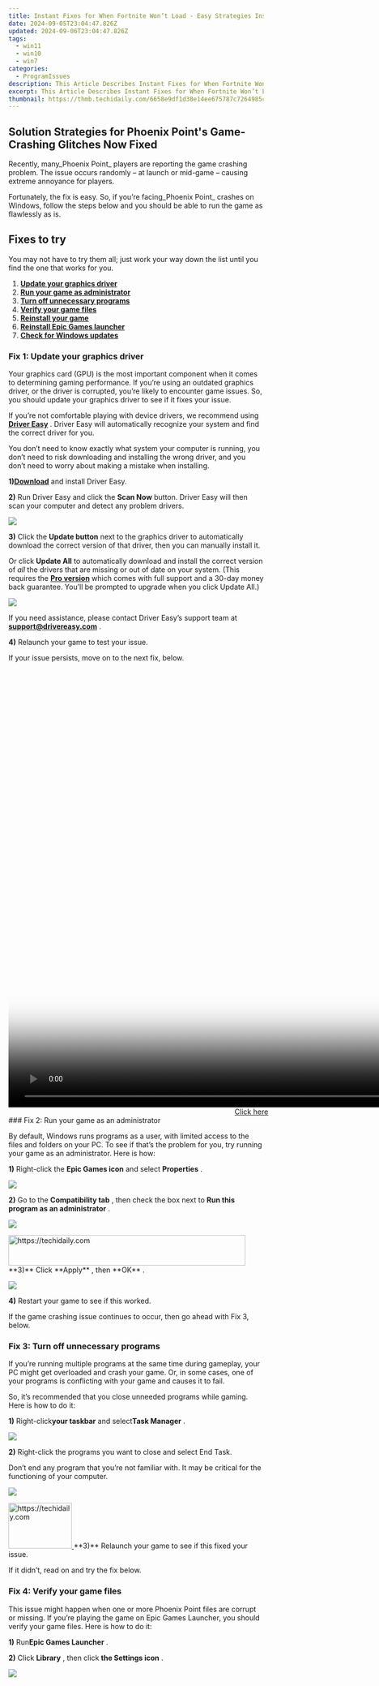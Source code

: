 ```yaml
---
title: Instant Fixes for When Fortnite Won’t Load - Easy Strategies Inside!
date: 2024-09-05T23:04:47.826Z
updated: 2024-09-06T23:04:47.826Z
tags:
  - win11
  - win10
  - win7
categories:
  - ProgramIssues
description: This Article Describes Instant Fixes for When Fortnite Won’t Load - Easy Strategies Inside!
excerpt: This Article Describes Instant Fixes for When Fortnite Won’t Load - Easy Strategies Inside!
thumbnail: https://thmb.techidaily.com/6658e9df1d38e14ee675787c7264985ccf523b4b4cb415efb9479f5287d0efcf.jpg
---
```


## Solution Strategies for Phoenix Point's Game-Crashing Glitches Now Fixed

Recently, many_Phoenix Point_ players are reporting the game crashing problem. The issue occurs randomly – at launch or mid-game – causing extreme annoyance for players.

 Fortunately, the fix is easy. So, if you’re facing_Phoenix Point_ crashes on Windows, follow the steps below and you should be able to run the game as flawlessly as is.

## Fixes to try

 You may not have to try them all; just work your way down the list until you find the one that works for you.

1. **[Update your graphics driver](https://tools.techidaily.com/drivereasy/download/)**
2. **[Run your game as administrator](https://tools.techidaily.com/drivereasy/download/)**
3. **[Turn off unnecessary programs](https://tools.techidaily.com/drivereasy/download/)**
4. **[Verify your game files](https://tools.techidaily.com/drivereasy/download/)**
5. **[Reinstall your game](https://tools.techidaily.com/drivereasy/download/)**
6. **[Reinstall Epic Games launcher](https://tools.techidaily.com/drivereasy/download/)**
7. [**Check for Windows updates**](https://tools.techidaily.com/drivereasy/download/)

### Fix 1: Update your graphics driver

 Your graphics card (GPU) is the most important component when it comes to determining gaming performance. If you’re using an outdated graphics driver, or the driver is corrupted, you’re likely to encounter game issues. So, you should update your graphics driver to see if it fixes your issue.

 If you’re not comfortable playing with device drivers, we recommend using **[Driver Easy](https://tools.techidaily.com/drivereasy/download/)**  . Driver Easy will automatically recognize your system and find the correct driver for you.

 You don’t need to know exactly what system your computer is running, you don’t need to risk downloading and installing the wrong driver, and you don’t need to worry about making a mistake when installing.

 **1)[Download](https://tools.techidaily.com/drivereasy/download/)**  and install Driver Easy.

**2)** Run Driver Easy and click the **Scan Now** button. Driver Easy will then scan your computer and detect any problem drivers.

![](https://images.drivereasy.com/wp-content/uploads/2019/12/2019-12-25_10-40-42.jpg)

**3)** Click the **Update button** next to the graphics driver to automatically download the correct version of that driver, then you can manually install it.

 Or click **Update All** to automatically download and install the correct version of _all_ the drivers that are missing or out of date on your system. (This requires the **[Pro version](https://tools.techidaily.com/drivereasy/download/)**  which comes with full support and a 30-day money back guarantee. You’ll be prompted to upgrade when you click Update All.)

![](https://images.drivereasy.com/wp-content/uploads/2019/12/2019-12-25_10-40-47.jpg)

 If you need assistance, please contact Driver Easy’s support team at [**support@drivereasy.com**](https://tools.techidaily.com/drivereasy/download/) .

**4)** Relaunch your game to test your issue.

If your issue persists, move on to the next fix, below.

<!-- affiliate ads begin -->
<span id="701707">
					<video width="1536" height="864" style="cursor:pointer"
           poster="//a.impactradius-go.com/display-clicktoplayimage/701707.png"
           onclick="if(!this.playClicked){this.play();this.setAttribute('controls',true);this.playClicked=true;}">
	   <source src="//a.impactradius-go.com/display-ad/7443-701707">
	   <img src="//a.impactradius-go.com/display-clicktoplayimage/701707.png" style="border: none; height: 100%; width: 100%; object-fit: contain">
	</video>
	<div style="width:960px;text-align:center"><a href="javascript:window.open(decodeURIComponent('https%3A%2F%2Fappsumo.8odi.net%2Fc%2F5597632%2F701707%2F7443'), '_blank');void(0);">Click here</a></div>
</span>
<img height="0" width="0" src="https://imp.pxf.io/i/5597632/701707/7443" style="position:absolute;visibility:hidden;" border="0" />
<!-- affiliate ads end -->
### Fix 2: Run your game as an administrator

 By default, Windows runs programs as a user, with limited access to the files and folders on your PC. To see if that’s the problem for you, try running your game as an administrator. Here is how:

**1)** Right-click the **Epic Games icon** and select **Properties** .

![](https://images.drivereasy.com/wp-content/uploads/2019/12/2019-12-25_10-50-02.jpg)

**2)**  Go to the **Compatibility tab** , then check the box next to **Run this program as an administrator** .

![](https://images.drivereasy.com/wp-content/uploads/2019/12/2019-12-25_10-50-12.jpg)

<!-- affiliate ads begin -->
<a href="https://bluettius.sjv.io/c/5597632/2139114/17108" target="_top" id="2139114">
  <img src="//a.impactradius-go.com/display-ad/17108-2139114" border="0" alt="https://techidaily.com" width="468" height="60"/>
</a>
<img height="0" width="0" src="https://bluettius.sjv.io/i/5597632/2139114/17108" style="position:absolute;visibility:hidden;" border="0" />
<!-- affiliate ads end -->
**3)**  Click **Apply** , then **OK** .

![](https://images.drivereasy.com/wp-content/uploads/2019/12/2019-12-25_10-50-23.jpg)

**4)** Restart your game to see if this worked.

 If the game crashing issue continues to occur, then go ahead with Fix 3, below.

### Fix 3: Turn off unnecessary programs

 If you’re running multiple programs at the same time during gameplay, your PC might get overloaded and crash your game. Or, in some cases, one of your programs is conflicting with your game and causes it to fail.

 So, it’s recommended that you close unneeded programs while gaming. Here is how to do it:

**1)** Right-click**your taskbar** and select**Task Manager** .

![](https://images.drivereasy.com/wp-content/uploads/2019/12/2019-12-25_11-02-46-1024x251.jpg)

**2)** Right-click the programs you want to close and select End Task.

 Don’t end any program that you’re not familiar with. It may be critical for the functioning of your computer.

![](https://images.drivereasy.com/wp-content/uploads/2019/12/2019-12-25_11-04-08.jpg)

<!-- affiliate ads begin -->
<a href="https://aligracehair.sjv.io/c/5597632/2115927/19272" target="_top" id="2115927">
  <img src="//a.impactradius-go.com/display-ad/19272-2115927" border="0" alt="https://techidaily.com" width="125" height="90"/>
</a>
<img height="0" width="0" src="https://aligracehair.sjv.io/i/5597632/2115927/19272" style="position:absolute;visibility:hidden;" border="0" />
<!-- affiliate ads end -->
**3)** Relaunch your game to see if this fixed your issue.

If it didn’t, read on and try the fix below.

### Fix 4: Verify your game files

 This issue might happen when one or more Phoenix Point files are corrupt or missing. If you’re playing the game on Epic Games Launcher, you should verify your game files. Here is how to do it:

**1)** Run**Epic Games Launcher** .

**2)**  Click **Library** , then click **the Settings icon** .

![](https://images.drivereasy.com/wp-content/uploads/2019/12/2019-12-25_10-57-56.jpg)

<!-- affiliate ads begin -->
<span id="1495277">
					<video width="1536" height="864" style="cursor:pointer"
           poster="//a.impactradius-go.com/display-clicktoplayimage/1495277.png"
           onclick="if(!this.playClicked){this.play();this.setAttribute('controls',true);this.playClicked=true;}">
	   <source src="//a.impactradius-go.com/display-ad/17189-1495277">
	   <img src="//a.impactradius-go.com/display-clicktoplayimage/1495277.png" style="border: none; height: 100%; width: 100%; object-fit: contain">
	</video>
	<div style="width:960px;text-align:center"><a href="javascript:window.open(decodeURIComponent('https%3A%2F%2Ffunwhole.sjv.io%2Fc%2F5597632%2F1495277%2F17189'), '_blank');void(0);">Click here</a></div>
</span>
<img height="0" width="0" src="https://imp.pxf.io/i/5597632/1495277/17189" style="position:absolute;visibility:hidden;" border="0" />
<!-- affiliate ads end -->
**3)**  Click **Verify** .

![](https://images.drivereasy.com/wp-content/uploads/2019/12/2019-12-25_11-00-39.jpg)

<!-- affiliate ads begin -->
<a href="https://aligracehair.sjv.io/c/5597632/2115926/19272" target="_top" id="2115926">
  <img src="//a.impactradius-go.com/display-ad/19272-2115926" border="0" alt="https://techidaily.com" width="120" height="90"/>
</a>
<img height="0" width="0" src="https://aligracehair.sjv.io/i/5597632/2115926/19272" style="position:absolute;visibility:hidden;" border="0" />
<!-- affiliate ads end -->
**4)** Restart your game.

 If your game still won’t work properly, then try the next solution.

<!-- affiliate ads begin -->
<a href="https://appsumo.8odi.net/c/5597632/2123740/7443" target="_top" id="2123740">
  <img src="//a.impactradius-go.com/display-ad/7443-2123740" border="0" alt="https://techidaily.com" width="728" height="90"/>
</a>
<img height="0" width="0" src="https://appsumo.8odi.net/i/5597632/2123740/7443" style="position:absolute;visibility:hidden;" border="0" />
<!-- affiliate ads end -->
### Fix 5: Reinstall your game

 This problem might occur when the game is not properly installed on your PC. If that’s the core issue, reinstalling the game should fix it. Follow the instructions below:

* **[For Epics Games users](https://tools.techidaily.com/drivereasy/download/)**
* **[For Microsoft Store users](https://tools.techidaily.com/drivereasy/download/)**

#### For Epic Games users

**1)**  Run **Epic Games Launcher** .

**2)**  Click **Library** and then click the **Settings**  button.

![](https://images.drivereasy.com/wp-content/uploads/2019/12/2019-12-25_10-57-56-1.jpg)

<!-- affiliate ads begin -->
<a href="https://aligracehair.sjv.io/c/5597632/2135353/19272" target="_top" id="2135353">
  <img src="//a.impactradius-go.com/display-ad/19272-2135353" border="0" alt="https://techidaily.com" width="180" height="90"/>
</a>
<img height="0" width="0" src="https://aligracehair.sjv.io/i/5597632/2135353/19272" style="position:absolute;visibility:hidden;" border="0" />
<!-- affiliate ads end -->
**3)**  Click **Uninstall.**

![](https://images.drivereasy.com/wp-content/uploads/2019/12/2019-12-25_11-22-09.jpg)

**4)**  Relaunch the **Epic Games Launcher**  to download and install _Phoenix Point_ .

 If your game is still unplayable, move on to **[Fix 6](https://tools.techidaily.com/drivereasy/download/)**  , below.

#### For Microsoft Store users

**1)** On your keyboard, press the **Windows logo key** and find**phoenix point** .

![](https://images.drivereasy.com/wp-content/uploads/2019/12/2019-12-25_12-01-10.jpg)

**2)**  Right-click **Phoenix Point**  and click **More > App settings** .

![](https://images.drivereasy.com/wp-content/uploads/2019/12/2019-12-25_11-56-02-1.jpg)

<!-- affiliate ads begin -->
<a href="https://bluettius.sjv.io/c/5597632/2139122/17108" target="_top" id="2139122">
  <img src="//a.impactradius-go.com/display-ad/17108-2139122" border="0" alt="https://techidaily.com" width="468" height="60"/>
</a>
<img height="0" width="0" src="https://bluettius.sjv.io/i/5597632/2139122/17108" style="position:absolute;visibility:hidden;" border="0" />
<!-- affiliate ads end -->
**3)** Click **Reset** .

![](https://images.drivereasy.com/wp-content/uploads/2019/12/2019-12-25_12-03-14.jpg)

<!-- affiliate ads begin -->
<a href="https://aligracehair.sjv.io/c/5597632/2135367/19272" target="_top" id="2135367">
  <img src="//a.impactradius-go.com/display-ad/19272-2135367" border="0" alt="https://techidaily.com" width="180" height="90"/>
</a>
<img height="0" width="0" src="https://aligracehair.sjv.io/i/5597632/2135367/19272" style="position:absolute;visibility:hidden;" border="0" />
<!-- affiliate ads end -->
**4)** Click **Reset** .

![](https://images.drivereasy.com/wp-content/uploads/2019/11/2019-11-05_12-29-11.jpg)

<!-- affiliate ads begin -->
<a href="https://appsumo.8odi.net/c/5597632/2118305/7443" target="_top" id="2118305">
  <img src="//a.impactradius-go.com/display-ad/7443-2118305" border="0" alt="https://techidaily.com" width="728" height="90"/>
</a>
<img height="0" width="0" src="https://appsumo.8odi.net/i/5597632/2118305/7443" style="position:absolute;visibility:hidden;" border="0" />
<!-- affiliate ads end -->
**5)** Relaunch _Phoenix Point_ after the process is complete.

If your problem continues to occur, then move on and try the next fix.

<!-- affiliate ads begin -->
<a href="https://appsumo.8odi.net/c/5597632/2118321/7443" target="_top" id="2118321">
  <img src="//a.impactradius-go.com/display-ad/7443-2118321" border="0" alt="https://techidaily.com" width="600" height="90"/>
</a>
<img height="0" width="0" src="https://appsumo.8odi.net/i/5597632/2118321/7443" style="position:absolute;visibility:hidden;" border="0" />
<!-- affiliate ads end -->
### Fix 6: Reinstall your game launcher

 If you’re playing on Epic Games and none of the fixes above worked for you, try reinstalling your game launcher. Here is how to do it:

 You’ll lose all your installed games after reinstalling the Epic Games Launcher.

**1)** On your keyboard, press the **Windows logo key**  and type **control** . Then select **Control Panel** .

![](https://images.drivereasy.com/wp-content/uploads/2019/12/2019-12-25_11-27-09.jpg)

**2)** Under **View by** , select **Category** .

![](https://images.drivereasy.com/wp-content/uploads/2019/12/2019-12-25_11-27-19.jpg)

<!-- affiliate ads begin -->
<a href="https://aligracehair.sjv.io/c/5597632/2115939/19272" target="_top" id="2115939">
  <img src="//a.impactradius-go.com/display-ad/19272-2115939" border="0" alt="https://techidaily.com" width="120" height="90"/>
</a>
<img height="0" width="0" src="https://aligracehair.sjv.io/i/5597632/2115939/19272" style="position:absolute;visibility:hidden;" border="0" />
<!-- affiliate ads end -->
**3)** Click **Uninstall a program** .

![](https://images.drivereasy.com/wp-content/uploads/2019/12/2019-12-25_11-27-30.jpg)

<!-- affiliate ads begin -->
<a href="https://appsumo.8odi.net/c/5597632/2123739/7443" target="_top" id="2123739">
  <img src="//a.impactradius-go.com/display-ad/7443-2123739" border="0" alt="https://techidaily.com" width="728" height="90"/>
</a>
<img height="0" width="0" src="https://appsumo.8odi.net/i/5597632/2123739/7443" style="position:absolute;visibility:hidden;" border="0" />
<!-- affiliate ads end -->
**4)** Right-click the Epics Games, then click **Uninstall/Change** .

 If you’re prompted for permission, select **Continue** .

![](https://images.drivereasy.com/wp-content/uploads/2019/12/2019-12-25_11-27-38.jpg)

**5)** [**Download**](https://www.epicgames.com/unrealtournament/download) and install the Epic Games Launcher. Then, reinstall _Phoenix Point_ .

 If this fix didn’t help, don’t fret! There is still one more fix to try.

### Fix 7: Check for Windows updates

 Although it’s unlikely that this problem is caused by outdated Windows components, you should still rule out the possibility. Try installing all the new Windows updates to see if this works for you. Here is how to do it:

**1)**  On your keyboard, press the **Windows logo**  key. Then, type **windows update** and select **Windows Update settings** .

![](https://images.drivereasy.com/wp-content/uploads/2019/12/2019-12-25_11-29-22.jpg)

<!-- affiliate ads begin -->
<a href="https://unicoeye.pxf.io/c/5597632/2134239/18498" target="_top" id="2134239">
  <img src="//a.impactradius-go.com/display-ad/18498-2134239" border="0" alt="https://techidaily.com" width="721" height="90"/>
</a>
<img height="0" width="0" src="https://unicoeye.pxf.io/i/5597632/2134239/18498" style="position:absolute;visibility:hidden;" border="0" />
<!-- affiliate ads end -->
**2)**  Click **Check for updates,**  and then wait for Windows to download and install the updates automatically.

![](https://images.drivereasy.com/wp-content/uploads/2019/12/2019-12-25_11-29-34.jpg)

**3)**  Restart your computer and your game.

 Hopefully, this article helped. Please leave a comment below if you have any questions or suggestions, or if you managed to fix this issue in some other way. I would love your thoughts!

* [crash](https://tools.techidaily.com/drivereasy/download/)
* [Epic Games Launcher](https://tools.techidaily.com/drivereasy/download/)
* [games](https://tools.techidaily.com/drivereasy/download/)
* [Windows 10](https://tools.techidaily.com/drivereasy/download/)
* [Windows 7](https://tools.techidaily.com/drivereasy/download/)
* [Windows 8](https://tools.techidaily.com/drivereasy/download/)

<ins class="adsbygoogle"
     style="display:block"
     data-ad-format="autorelaxed"
     data-ad-client="ca-pub-7571918770474297"
     data-ad-slot="1223367746"></ins>



<ins class="adsbygoogle"
     style="display:block"
     data-ad-client="ca-pub-7571918770474297"
     data-ad-slot="8358498916"
     data-ad-format="auto"
     data-full-width-responsive="true"></ins>

<span class="atpl-alsoreadstyle">Also read:</span>
<div><ul>
<li><a href="https://facebook-videos.techidaily.com/new-2024-approved-dynamic-content-presentation-via-fb-slideshows/"><u>[New] 2024 Approved Dynamic Content Presentation via FB Slideshows</u></a></li>
<li><a href="https://vp-tips.techidaily.com/new-innovative-5-slow-mo-video-recording-for-2024/"><u>[New] Innovative 5 Slow Mo Video Recording for 2024</u></a></li>
<li><a href="https://some-approaches.techidaily.com/new-the-soundsmiths-scripture-on-crossfading-in-logic/"><u>[New] The Soundsmith's Scripture on Crossfading in Logic</u></a></li>
<li><a href="https://twitter-videos.techidaily.com/new-twitters-required-video-aspect-ratios-explained-for-2024/"><u>[New] Twitter's Required Video Aspect Ratios Explained for 2024</u></a></li>
<li><a href="https://fox-friendly.techidaily.com/2024-approved-photobooth-video-glitch-understanding-the-halt/"><u>2024 Approved Photobooth Video Glitch - Understanding the Halt</u></a></li>
<li><a href="https://win-able.techidaily.com/boost-your-gameplay-in-splitgate-a-guide-to-enhancing-frame-rates-and-reducing-stutters/"><u>Boost Your Gameplay in Splitgate: A Guide to Enhancing Frame Rates and Reducing Stutters</u></a></li>
<li><a href="https://win-able.techidaily.com/conquer-clipping-key-strategies-to-overcome-hogwarts-legacy-performance-issues/"><u>Conquer Clipping: Key Strategies to Overcome Hogwarts Legacy Performance Issues</u></a></li>
<li><a href="https://win-able.techidaily.com/expert-guide-resolving-the-problem-of-evil-genius-wont-launch/"><u>Expert Guide: Resolving the Problem of Evil Genius ^[Won't Launch]</u></a></li>
<li><a href="https://win-able.techidaily.com/expert-tips-to-stop-microsoft-flight-simulator-2n-from-crashing-on-your-computer/"><u>Expert Tips to Stop Microsoft Flight Simulator 2N From Crashing on Your Computer</u></a></li>
<li><a href="https://win-able.techidaily.com/fast-solutions-for-reducing-latency-in-assassins-creed-valhalla/"><u>Fast Solutions for Reducing Latency in Assassin's Creed: Valhalla</u></a></li>
<li><a href="https://win-able.techidaily.com/fix-and-solutions-how-to-stop-cs2-from-crashing-on-your-computer/"><u>Fix & Solutions: How to Stop CS2 From Crashing on Your Computer</u></a></li>
<li><a href="https://win-able.techidaily.com/fixing-assassins-creed-odyssey-stutter-on-pc-ultimate-guide/"><u>Fixing Assassin's Creed Odyssey Stutter on PC: Ultimate Guide</u></a></li>
<li><a href="https://apple-account.techidaily.com/how-to-erase-an-apple-iphone-6-plus-without-apple-id-by-drfone-ios/"><u>How to Erase an Apple iPhone 6 Plus without Apple ID?</u></a></li>
<li><a href="https://win-able.techidaily.com/how-to-resolve-ongoing-team-fortress-2-stability-issues-and-prevent-crashes/"><u>How to Resolve Ongoing Team Fortress 2 Stability Issues & Prevent Crashes</u></a></li>
<li><a href="https://blog-min.techidaily.com/how-to-transfer-contacts-from-realme-12-proplus-5g-to-outlook-drfone-by-drfone-transfer-from-android-transfer-from-android/"><u>How to Transfer Contacts from Realme 12 Pro+ 5G to Outlook | Dr.fone</u></a></li>
<li><a href="https://youtube-clips.techidaily.com/in-2024-cutting-edge-templates-unlocking-your-videos-potential/"><u>In 2024, Cutting-Edge Templates Unlocking Your Video's Potential</u></a></li>
<li><a href="https://win-able.techidaily.com/mastering-connection-fixes-for-a-smooth-rainbow-six-siege-gaming-experience/"><u>Mastering Connection Fixes for a Smooth Rainbow Six Siege Gaming Experience</u></a></li>
<li><a href="https://win-able.techidaily.com/maximizing-the-ascent-playability-techniques-to-combat-stuttering-and-boost-frames-per-second-fps/"><u>Maximizing The Ascent Playability: Techniques to Combat Stuttering & Boost Frames Per Second (FPS)</u></a></li>
<li><a href="https://win-able.techidaily.com/nwstoreexe-failure-solutions-how-to-restore-your-software-functionality/"><u>NW_StoreExe Failure Solutions – How to Restore Your Software Functionality</u></a></li>
<li><a href="https://win-able.techidaily.com/overcoming-pathfinders-wrath-of-the-righteous-keyboard-error-strategies-for-a-seamless-gaming-session/"><u>Overcoming Pathfinder's Wrath of the Righteous Keyboard Error: Strategies for a Seamless Gaming Session</u></a></li>
<li><a href="https://win-able.techidaily.com/1723013090290-pc-players-beware-aliens-fireteam-elite-faces-repeated-crashing-issues/"><u>PC Players Beware! Alien's Fireteam Elite Faces Repeated Crashing Issues.</u></a></li>
<li><a href="https://tech-haven.techidaily.com/protecting-privacy-in-automation-understanding-deep-learning-data-extraction-risks/"><u>Protecting Privacy in Automation: Understanding Deep Learning Data Extraction Risks</u></a></li>
<li><a href="https://win-able.techidaily.com/resolved-ensuring-smooth-valheim-startups-for-players/"><u>Resolved! Ensuring Smooth Valheim Startups for Players</u></a></li>
<li><a href="https://hardware-updates.techidaily.com/step-by-step-guide-to-downloading-and-installing-the-intel-ac-7260-wireless-network-driver/"><u>Step-by-Step Guide to Downloading and Installing the Intel AC 7260 Wireless Network Driver</u></a></li>
<li><a href="https://android-location-track.techidaily.com/top-4-ways-to-trace-oppo-a56s-5g-location-drfone-by-drfone-virtual-android/"><u>Top 4 Ways to Trace Oppo A56s 5G Location | Dr.fone</u></a></li>
<li><a href="https://win-able.techidaily.com/total-war-warhammer-3-crash-no-more-fixed-optimized-gaming-experience-on-pcs/"><u>Total War: Warhammer 3 - Crash No More ([FIXED]) Optimized Gaming Experience on PCs!</u></a></li>
<li><a href="https://win-able.techidaily.com/troubleshooting-and-resolving-pc-crashes-in-forza-horizon-4-gaming/"><u>Troubleshooting and Resolving PC Crashes in Forza Horizon 4 Gaming</u></a></li>
<li><a href="https://win-able.techidaily.com/troubleshooting-guide-for-unsuccessful-game-launches-from-steam-on-windows-11-systems/"><u>Troubleshooting Guide for Unsuccessful Game Launches From Steam on Windows 11 Systems</u></a></li>
<li><a href="https://win-able.techidaily.com/troubleshooting-non-functional-discord-cameras-solutions-unveiled/"><u>Troubleshooting Non-Functional Discord Cameras: Solutions Unveiled</u></a></li>
<li><a href="https://win-able.techidaily.com/troubleshooting-tips-stop-dayzones-from-freezing-and-crashing/"><u>Troubleshooting Tips: Stop DayZones From Freezing & Crashing</u></a></li>
<li><a href="https://youtube-video-recordings.techidaily.com/understanding-and-mastering-youtube-live-visuals-for-engagement/"><u>Understanding and Mastering YouTube Live Visuals for Engagement</u></a></li>
<li><a href="https://some-approaches.techidaily.com/understanding-external-tech-solutions-an-insight-into-third-party-technologies/"><u>Understanding External Tech Solutions: An Insight Into Third-Party Technologies</u></a></li>
<li><a href="https://win-able.techidaily.com/unlocking-the-secrets-of-yakuza-like-a-dragon-on-pc-expert-techniques-revealed/"><u>Unlocking the Secrets of Yakuza: Like a Dragon on PC – Expert Techniques Revealed</u></a></li>
</ul></div>
